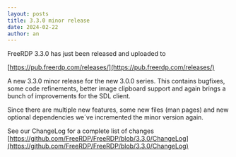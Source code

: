 ```yaml
---
layout: posts
title: 3.3.0 minor release
date: 2024-02-22
author: an
---
```


FreeRDP 3.3.0 has just been released and uploaded to

[https://pub.freerdp.com/releases/](https://pub.freerdp.com/releases/)

A new 3.3.0 minor release for the new 3.0.0 series.
This contains bugfixes, some code refinements, better image clipboard support and again
brings a bunch of improvements for the SDL client.

Since there are multiple new features, some new files (man pages) and new
optional dependencies we´ve incremented the minor version again.

See our ChangeLog for a complete list of changes [https://github.com/FreeRDP/FreeRDP/blob/3.3.0/ChangeLog](https://github.com/FreeRDP/FreeRDP/blob/3.3.0/ChangeLog)
